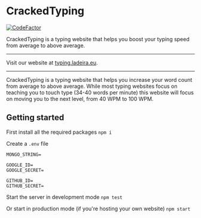 # CrackedTyping
[![CodeFactor](https://www.codefactor.io/repository/github/dladeira/crackedtyping/badge?s=bd76f7d260ab89ec39a646d626f30eddc077e174)](https://www.codefactor.io/repository/github/dladeira/crackedtyping)

CrackedTyping is a typing website that helps you boost your typing speed from average to above average.
***
Visit our website at [typing.ladeira.eu](https://typing.ladeira.eu).
***
CrackedTyping is a typing website that helps you increase your word count from average to above average. While most typing websites focus on teaching you to touch type (34-40 words per minute) this website will focus on moving you to the next level, from 40 WPM to 100 WPM.

## Getting started

First install all the required packages
```npm i```

Create a `.env` file
```
MONGO_STRING=

GOOGLE_ID=
GOOGLE_SECRET=

GITHUB_ID=
GITHUB_SECRET=
```

Start the server in development mode
```npm test```

Or start in production mode (if you're hosting your own website)
```npm start```

